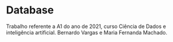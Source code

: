 # Database
Trabalho referente a A1 do ano de 2021, curso Ciência de Dados e inteligência artificial.
Bernardo Vargas e Maria Fernanda Machado.
